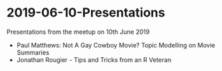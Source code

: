# 2019-06-10-Presentations

Presentations from the meetup on 10th June 2019

* Paul Matthews: Not A Gay Cowboy Movie? Topic Modelling on Movie Summaries
* Jonathan Rougier - Tips and Tricks from an R Veteran
